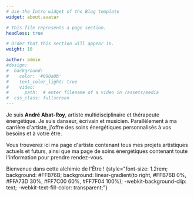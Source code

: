 ```yaml
---
# Use the Intro widget of the Blog template
widget: about.avatar

# This file represents a page section.
headless: true

# Order that this section will appear in.
weight: 10

author: admin
#design:
#  background:
#    color: '#090a0b'
#    text_color_light: true
#    video:
#      path:  # enter filename of a video in /assets/media
#  css_class: fullscreen
---
```


Je suis **André Abat-Roy**, artiste multidisciplinaire et thérapeute énergétique.
Je suis danseur, écrivain et musicien. Parallèlement à ma carrière d'artiste, j'offre des soins énergétiques personnalisés à vos besoins et à votre être.

Vous trouverez ici ma page d'artiste contenant tous mes projets artistiques actuels et futurs, ainsi que ma page de soins énergétiques contenant toute l'information pour prendre rendez-vous.

Bienvenue dans cette alchimie de l'Être !
{style="font-size: 1.2rem; background: #FFB76B; background: linear-gradient(to right, #FFB76B 0%, #FFA73D 30%, #FF7C00 60%, #FF7F04 100%); -webkit-background-clip: text; -webkit-text-fill-color: transparent;"}
